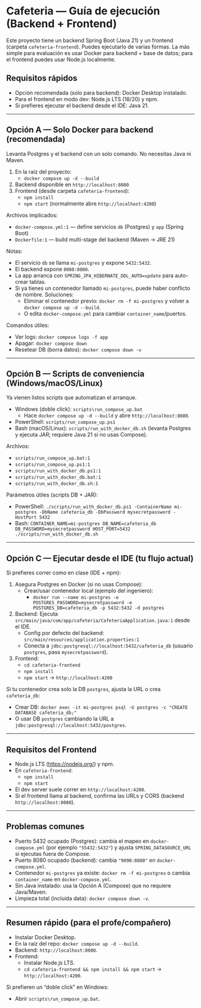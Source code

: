 # Cafeteria — Guía de ejecución (Backend + Frontend)

Este proyecto tiene un backend Spring Boot (Java 21) y un frontend (carpeta `cafeteria-frontend`).
Puedes ejecutarlo de varias formas. La más simple para evaluación es usar Docker para backend + base de datos;
para el frontend puedes usar Node.js localmente.

## Requisitos rápidos
- Opción recomendada (solo para backend): Docker Desktop instalado.
- Para el frontend en modo dev: Node.js LTS (18/20) y npm.
- Si prefieres ejecutar el backend desde el IDE: Java 21.

---

## Opción A — Solo Docker para backend (recomendada)
Levanta Postgres y el backend con un solo comando. No necesitas Java ni Maven.

1) En la raíz del proyecto:
   - `docker compose up -d --build`
2) Backend disponible en `http://localhost:8080`
3) Frontend (desde carpeta `cafeteria-frontend`):
   - `npm install`
   - `npm start` (normalmente abre `http://localhost:4200`)

Archivos implicados:
- `docker-compose.yml:1` — define servicios `db` (Postgres) y `app` (Spring Boot)
- `Dockerfile:1` — build multi-stage del backend (Maven → JRE 21)

Notas:
- El servicio `db` se llama `mi-postgres` y expone `5432:5432`.
- El backend expone `8080:8080`.
- La app arranca con `SPRING_JPA_HIBERNATE_DDL_AUTO=update` para auto-crear tablas.
- Si ya tienes un contenedor llamado `mi-postgres`, puede haber conflicto de nombre. Soluciones:
  - Eliminar el contenedor previo: `docker rm -f mi-postgres` y volver a `docker compose up -d --build`.
  - O edita `docker-compose.yml` para cambiar `container_name`/puertos.

Comandos útiles:
- Ver logs: `docker compose logs -f app`
- Apagar: `docker compose down`
- Resetear DB (borra datos): `docker compose down -v`

---

## Opción B — Scripts de conveniencia (Windows/macOS/Linux)
Ya vienen listos scripts que automatizan el arranque.

- Windows (doble click): `scripts\run_compose_up.bat`
  - Hace `docker compose up -d --build` y abre `http://localhost:8080`.
- PowerShell: `scripts/run_compose_up.ps1`
- Bash (macOS/Linux): `scripts/run_with_docker_db.sh` (levanta Postgres y ejecuta JAR; requiere Java 21 si no usas Compose).

Archivos:
- `scripts/run_compose_up.bat:1`
- `scripts/run_compose_up.ps1:1`
- `scripts/run_with_docker_db.ps1:1`
- `scripts/run_with_docker_db.bat:1`
- `scripts/run_with_docker_db.sh:1`

Parámetros útiles (scripts DB + JAR):
- PowerShell: `./scripts/run_with_docker_db.ps1 -ContainerName mi-postgres -DbName cafeteria_db -DbPassword mysecretpassword -HostPort 5432`
- Bash: `CONTAINER_NAME=mi-postgres DB_NAME=cafeteria_db DB_PASSWORD=mysecretpassword HOST_PORT=5432 ./scripts/run_with_docker_db.sh`

---

## Opción C — Ejecutar desde el IDE (tu flujo actual)
Si prefieres correr como en clase (IDE + npm):

1) Asegura Postgres en Docker (si no usas Compose):
   - Crear/usar contenedor local (ejemplo del ingeniero):
     - `docker run --name mi-postgres -e POSTGRES_PASSWORD=mysecretpassword -e POSTGRES_DB=cafeteria_db -p 5432:5432 -d postgres`
2) Backend: Ejecuta `src/main/java/com/app/cafeteria/CafeteriaApplication.java:1` desde el IDE.
   - Config por defecto del backend: `src/main/resources/application.properties:1`
   - Conecta a `jdbc:postgresql://localhost:5432/cafeteria_db` (usuario `postgres`, pass `mysecretpassword`).
3) Frontend:
   - `cd cafeteria-frontend`
   - `npm install`
   - `npm start` → `http://localhost:4200`

Si tu contenedor crea solo la DB `postgres`, ajusta la URL o crea `cafeteria_db`:
- Crear DB: `docker exec -it mi-postgres psql -U postgres -c "CREATE DATABASE cafeteria_db;"`
- O usar DB `postgres` cambiando la URL a `jdbc:postgresql://localhost:5432/postgres`.

---

## Requisitos del Frontend
- Node.js LTS (https://nodejs.org/) y npm.
- En `cafeteria-frontend`:
  - `npm install`
  - `npm start`
- El dev server suele correr en `http://localhost:4200`.
- Si el frontend llama al backend, confirma las URLs y CORS (backend `http://localhost:8080`).

---

## Problemas comunes
- Puerto 5432 ocupado (Postgres): cambia el mapeo en `docker-compose.yml` (por ejemplo `"55432:5432"`) y ajusta `SPRING_DATASOURCE_URL` si ejecutas fuera de Compose.
- Puerto 8080 ocupado (backend): cambia `"9090:8080"` en `docker-compose.yml`.
- Contenedor `mi-postgres` ya existe: `docker rm -f mi-postgres` o cambia `container_name` en `docker-compose.yml`.
- Sin Java instalado: usa la Opción A (Compose) que no requiere Java/Maven.
- Limpieza total (incluida data): `docker compose down -v`.

---

## Resumen rápido (para el profe/compañero)
- Instalar Docker Desktop.
- En la raíz del repo: `docker compose up -d --build`.
- Backend: `http://localhost:8080`.
- Frontend:
  - Instalar Node.js LTS.
  - `cd cafeteria-frontend && npm install && npm start` → `http://localhost:4200`.

Si prefieren un “doble click” en Windows:
- Abrir `scripts\run_compose_up.bat`.

